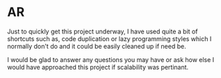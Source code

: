 # AR
Just to quickly get this project underway, I have used quite a bit of shortcuts such as, code duplication or lazy programming styles which I normally don't do and it could be easily cleaned up if need be.

I would be glad to answer any questions you may have or ask how else I would have approached this project if scalability was pertinant.

